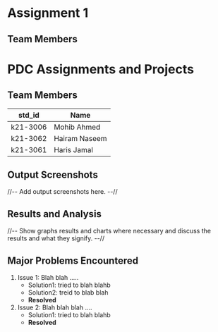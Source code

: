 # Assignment 1
## Team Members
# PDC Assignments and Projects
## Team Members
|std_id|Name|
|--------|-|
|k21-3006|Mohib Ahmed|
|k21-3062|Hairam Naseem|
|k21-3061|Haris Jamal|

## Output Screenshots
//-- Add output screenshots here. --//
## Results and Analysis
//-- Show graphs results and charts where necessary and discuss the results and what they signify. --// 
## Major Problems Encountered
1. Issue 1: Blah blah .....
    - Solution1: tried to blah blahb
    - Solution2: treid to blab blah
    - **Resolved**
3. Issue 2: Blah blah blah ....
    - Solution1: tried to blah blahb
    - **Resolved**
